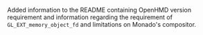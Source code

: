 Added information to the README containing OpenHMD version requirement and information regarding the requirement of `GL_EXT_memory_object_fd` and limitations on Monado's compositor.
